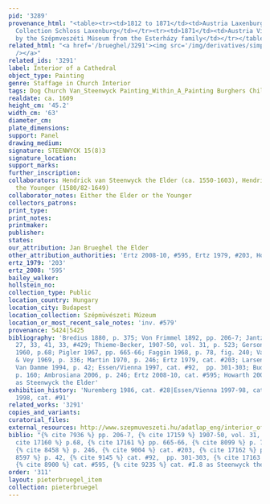 ```yaml
---
pid: '3289'
provenance_html: "<table><tr><td>1812 to 1871</td><td>Austria Laxenburg</td><td>Esterházy
  Collection Schloss Laxenburg</td></tr><tr><td>1871</td><td>Austria Vienna</td><td>Acquired
  by the Szépmveszéti Múseum from the Esterházy family</td></tr></table>"
related_html: "<a href='/brueghel/3291'><img src='/img/derivatives/simple/3291/thumbnail.jpg'
  /></a>"
related_ids: '3291'
label: Interior of a Cathedral
object_type: Painting
genre: Staffage in Church Interior
tags: Dog Church Van_Steenwyck Painting_Within_A_Painting Burghers Children Interior_Scene
realdate: ca. 1609
height_cm: '45.2'
width_cm: '63'
diameter_cm:
plate_dimensions:
support: Panel
drawing_medium:
signature: STEENWYCK 15(8)3
signature_location:
support_marks:
further_inscription:
collaborators: Hendrick van Steenwyck the Elder (ca. 1550-1603), Hendrick van Steenwyck
  the Younger (1580/82-1649)
collaborator_notes: Either the Elder or the Younger
collectors_patrons:
print_type:
print_notes:
printmaker:
publisher:
states:
our_attribution: Jan Brueghel the Elder
other_attribution_authorities: 'Ertz 2008-10, #595, Ertz 1979, #203, Honig database'
ertz_1979: '203'
ertz_2008: '595'
bailey_walker:
hollstein_no:
collection_type: Public
location_country: Hungary
location_city: Budapest
location_collection: Szépmüvészeti Múzeum
location_or_most_recent_sale_notes: 'inv. #579'
provenance: 5424|5425
bibliography: 'Bredius 1880, p. 375; Von Frimmel 1892, pp. 206-7; Jantzen 1910, pp.
  27, 33, 41, 33, #429; Thieme-Becker, 1907-50, vol. 31, p. 523; Gerson and ter Kuile
  1960, p.68; Pigler 1967, pp. 665-66; Faggin 1968, p. 78, fig. 240; Van der Osten
  & Vey 1969, p. 336; Martin 1970, p. 246; Ertz 1979, cat. #203; Larsen 1985, p. 70;
  Van Damme 1994, p. 42; Essen/Vienna 1997, cat. #92,  pp. 301-303; Budapest 2000,
  p. 160; Ambrosiana 2006, p. 246; Ertz 2008-10, cat. #595; Howarth 2009, cat. #I.8
  as Steenwyck the Elder'
exhibition_history: 'Nuremberg 1986, cat. #28|Essen/Vienna 1997-98, cat. #92|Antwerp
  1998, cat. #91'
related_works: '3291'
copies_and_variants:
curatorial_files:
external_resources: http://www.szepmuveszeti.hu/adatlap_eng/interior_of_the_antwerp_cathedral_8898
biblio: "{% cite 7936 %} pp. 206-7, {% cite 17159 %} 1907-50, vol. 31, p. 523, {%
  cite 17160 %} p.68, {% cite 17161 %} pp. 665-66, {% cite 8099 %} p. 78, fig. 240,
  {% cite 8458 %} p. 246, {% cite 9004 %} cat. #203, {% cite 17162 %} p. 70, {% cite
  8597 %} p. 42, {% cite 9145 %} cat. #92,  pp. 301-303, {% cite 17163 %} p. 246,
  {% cite 8900 %} cat. #595, {% cite 9235 %} cat. #I.8 as Steenwyck the Elder"
order: '311'
layout: pieterbruegel_item
collection: pieterbruegel
---
```

